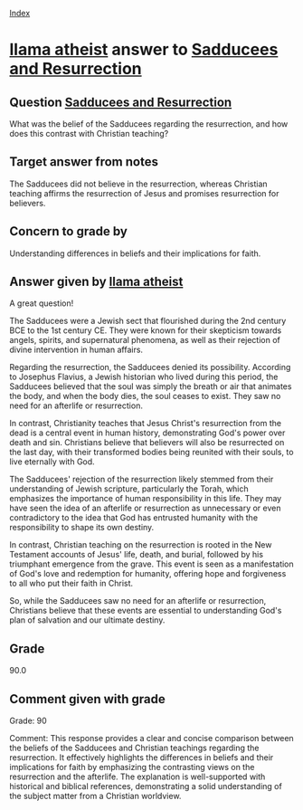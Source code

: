 
[Index](../../index.md)
# [llama atheist](../../answering_models/llama_atheist.md) answer to [Sadducees and Resurrection](../../questions/Sadducees_and_Resurrection.md)

## Question [Sadducees and Resurrection](../../questions/Sadducees_and_Resurrection.md)
What was the belief of the Sadducees regarding the resurrection, and how does this contrast with Christian teaching?

## Target answer from notes
The Sadducees did not believe in the resurrection, whereas Christian teaching affirms the resurrection of Jesus and promises resurrection for believers.

## Concern to grade by
Understanding differences in beliefs and their implications for faith.

## Answer given by [llama atheist](../../answering_models/llama_atheist.md)
A great question!

The Sadducees were a Jewish sect that flourished during the 2nd century BCE to the 1st century CE. They were known for their skepticism towards angels, spirits, and supernatural phenomena, as well as their rejection of divine intervention in human affairs.

Regarding the resurrection, the Sadducees denied its possibility. According to Josephus Flavius, a Jewish historian who lived during this period, the Sadducees believed that the soul was simply the breath or air that animates the body, and when the body dies, the soul ceases to exist. They saw no need for an afterlife or resurrection.

In contrast, Christianity teaches that Jesus Christ's resurrection from the dead is a central event in human history, demonstrating God's power over death and sin. Christians believe that believers will also be resurrected on the last day, with their transformed bodies being reunited with their souls, to live eternally with God.

The Sadducees' rejection of the resurrection likely stemmed from their understanding of Jewish scripture, particularly the Torah, which emphasizes the importance of human responsibility in this life. They may have seen the idea of an afterlife or resurrection as unnecessary or even contradictory to the idea that God has entrusted humanity with the responsibility to shape its own destiny.

In contrast, Christian teaching on the resurrection is rooted in the New Testament accounts of Jesus' life, death, and burial, followed by his triumphant emergence from the grave. This event is seen as a manifestation of God's love and redemption for humanity, offering hope and forgiveness to all who put their faith in Christ.

So, while the Sadducees saw no need for an afterlife or resurrection, Christians believe that these events are essential to understanding God's plan of salvation and our ultimate destiny.

## Grade
90.0

## Comment given with grade
Grade: 90

Comment: This response provides a clear and concise comparison between the beliefs of the Sadducees and Christian teachings regarding the resurrection. It effectively highlights the differences in beliefs and their implications for faith by emphasizing the contrasting views on the resurrection and the afterlife. The explanation is well-supported with historical and biblical references, demonstrating a solid understanding of the subject matter from a Christian worldview.
